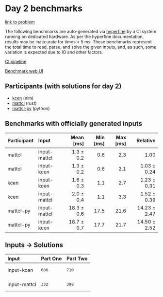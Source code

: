 # Day 2 benchmarks

[link to problem](https://adventofcode.com/2024/day/2)

The following benchmarks are auto-generated via
[hyperfine](https://github.com/sharkdp/hyperfine) by a CI system running on
dedicated hardware. As per the hyperfine documentation, results may be
inaccurate for times < 5 ms. These benchmarks represent the total time to read,
parse, and solve the given inputs, and, as such, some variation is expected due
to IO and other factors.

[CI pipeline](http://ci.papercode.net:8080/teams/main/pipelines/aoc2024)

[Benchmark web UI](https://aoc.ancalagon.black)


## Participants (with solutions for day 2)

- [kcen](https://github.com/kcen/aoc2024) (nim)
- [mattcl](https://github.com/mattcl/aoc2024) (rust)
- [mattcl-py](https://github.com/mattcl/aoc2024-py) (python)


## Benchmarks with officially generated inputs

| Participant | Input | Mean [ms] | Min [ms] | Max [ms] | Relative |
|:---|:---|---:|---:|---:|---:|
| mattcl | input-mattcl | 1.3 ± 0.2 | 0.6 | 2.3 | 1.00 |
| mattcl | input-kcen | 1.3 ± 0.2 | 0.6 | 2.1 | 1.03 ± 0.24 |
| kcen | input-kcen | 1.6 ± 0.3 | 1.1 | 2.7 | 1.23 ± 0.31 |
| kcen | input-mattcl | 2.0 ± 0.4 | 1.1 | 3.3 | 1.52 ± 0.39 |
| mattcl-py | input-mattcl | 18.3 ± 0.6 | 17.5 | 21.6 | 14.23 ± 2.47 |
| mattcl-py | input-kcen | 18.7 ± 0.7 | 17.7 | 21.7 | 14.50 ± 2.52 |


## Inputs -> Solutions

| Input | Part One | Part Two |
|:---|:---|:---|
|input-kcen|<pre>680</pre>|<pre>710</pre>|
|input-mattcl|<pre>332</pre>|<pre>398</pre>|